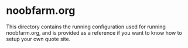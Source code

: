 # noobfarm.org

This directory contains the running configuration used for running
noobfarm.org, and is provided as a reference if you want to know how
to setup your own quote site.
